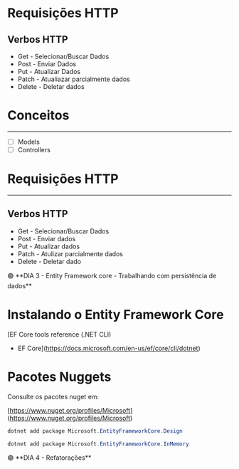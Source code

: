 # Requisições HTTP

## Verbos HTTP

- Get - Selecionar/Buscar Dados
- Post - Enviar Dados
- Put - Atualizar Dados
- Patch - Atualiazar parcialmente dados
- Delete - Deletar dados

# Conceitos

---

- [ ] Models
- [ ] Controllers

# Requisições HTTP

---

## Verbos HTTP

- Get - Selecionar/Buscar Dados
- Post - Enviar dados
- Put - Atualizar dados
- Patch - Atulizar parcialmente dados
- Delete - Deletar dado

<aside>
🟣 **DIA 3 - Entity Framework core
- Trabalhando com persistência de dados**

</aside>

# Instalando o Entity Framework Core

[EF Core tools reference (.NET CLI)

- EF Core](https://docs.microsoft.com/en-us/ef/core/cli/dotnet)

# Pacotes Nuggets

Consulte os pacotes nuget em:

[https://www.nuget.org/profiles/Microsoft]
(https://www.nuget.org/profiles/Microsoft)

```csharp
dotnet add package Microsoft.EntityFrameworkCore.Design
```

```csharp
dotnet add package Microsoft.EntityFrameworkCore.InMemory
```

<aside>
🟣 **DIA 4 - Refatorações**

</aside>
